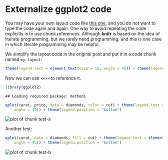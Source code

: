 # Externalize ggplot2 code
 
You may have your own layout code like [this one](http://stackoverflow.com/q/14802183/559676), and you do not want to type the code again and again. One way to avoid repeating the code explicitly is to use chunk references. Although **knitr** is based on the idea of literate programming, but we rarely need programming, and this is one case in which literate programming may be helpful.

We simplify the layout code in the original post and put it in a code chunk named `my-layout`:


```r
theme(legend.text = element_text(size = 12, angle = 45)) + theme(legend.position = "bottom")
```

Now we can use `<<>>` to reference it.


```r
library(ggplot2)
```

```
## Loading required package: methods
```

```r
qplot(carat, price, data = diamonds, color = cut) + theme(legend.text = element_text(size = 12, 
    angle = 45)) + theme(legend.position = "bottom")
```

![plot of chunk test-a](http://db.yihui.name/knitr-examples/figure/083-ggplot2-reference-test-a-1.png) 

Another test:


```r
qplot(carat, data = diamonds, fill = cut) + theme(legend.text = element_text(size = 12, 
    angle = 45)) + theme(legend.position = "bottom")
```

![plot of chunk test-b](http://db.yihui.name/knitr-examples/figure/083-ggplot2-reference-test-b-1.png) 
